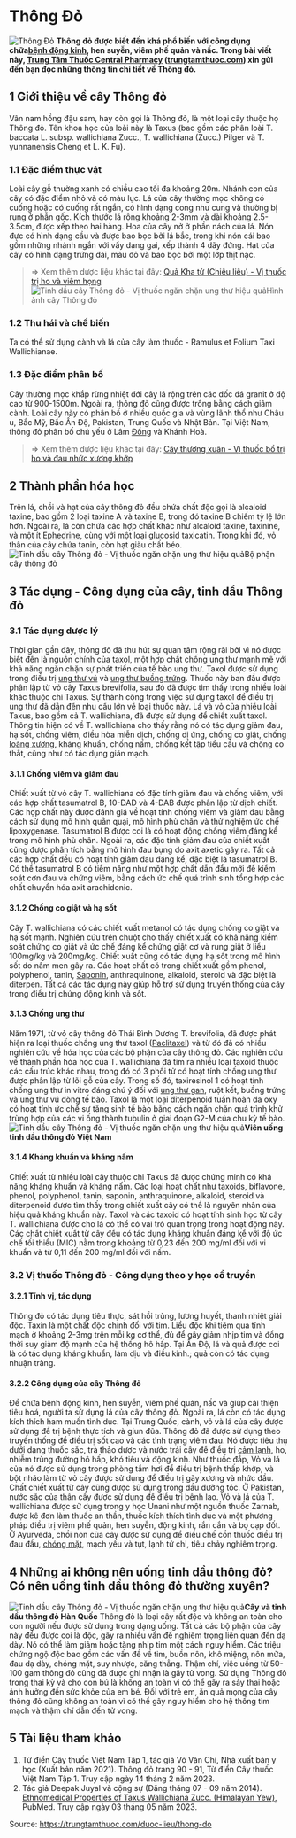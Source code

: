# Thông Đỏ

![Thông Đỏ](https://trungtamthuoc.com/images/others/cay-thong-do-2-4178.jpg)
**Thông đỏ được biết đến khá phổ biến với công dụng chữa[bệnh động kinh](https://trungtamthuoc.com/bai-viet/cac-trieu-chung-lam-sang-va-dieu-tri-benh-dong-kinh "bệnh động kinh"), hen suyễn, viêm phế quản và nấc. Trong bài viết này, [Trung Tâm Thuốc Central Pharmacy](https://trungtamthuoc.com/ "Trung Tâm Thuốc Central Pharmacy") ([trungtamthuoc.com](https://trungtamthuoc.com/ "trungtamthuoc.com")) xin gửi đến bạn đọc những thông tin chi tiết về Thông đỏ.**
##  1 Giới thiệu về cây Thông đỏ
Vân nam hồng đậu sam, hay còn gọi là Thông đỏ, là một loại cây thuộc họ Thông đỏ. Tên khoa học của loài này là Taxus (bao gồm các phân loài T. baccata L. subsp. wallichiana Zucc., T. wallichiana (Zucc.) Pilger và T. yunnanensis Cheng et L. K. Fu).
### 1.1 Đặc điểm thực vật
Loài cây gỗ thường xanh có chiều cao tối đa khoảng 20m. Nhánh con của cây có đặc điểm nhỏ và có màu lục. Lá của cây thường mọc không có cuống hoặc có cuống rất ngắn, có hình dạng cong như cung và thường bị rụng ở phần gốc. Kích thước lá rộng khoảng 2-3mm và dài khoảng 2.5-3.5cm, được xếp theo hai hàng. Hoa của cây nở ở phần nách của lá. Nón đực có hình dạng cầu và được bao bọc bởi lá bắc, trong khi nón cái bao gồm những nhánh ngắn với vẩy dạng gai, xếp thành 4 dãy đứng. Hạt của cây có hình dạng trứng dài, màu đỏ và bao bọc bởi một lớp thịt nạc.
> ⇒ Xem thêm dược liệu khác tại đây: [Quả Kha tử (Chiêu liêu) - Vị thuốc trị ho và viêm họng](https://trungtamthuoc.com/duoc-lieu/kha-tu-18)
![Tinh dầu cây Thông đỏ - Vị thuốc ngăn chặn ung thư hiệu quả](https://trungtamthuoc.com/images/item/cay-thong-do-1.jpg)Hình ảnh cây Thông đỏ
### 1.2 Thu hái và chế biến
Ta có thể sử dụng cành và lá của cây làm thuốc - Ramulus et Folium Taxi Wallichianae. 
### 1.3 Đặc điểm phân bố
Cây thường mọc khắp rừng nhiệt đới cây lá rộng trên các dốc đá granit ở độ cao từ 900-1500m. Ngoài ra, thông đỏ cũng được trồng bằng cách giâm cành. Loài cây này có phân bố ở nhiều quốc gia và vùng lãnh thổ như Châu u, Bắc Mỹ, Bắc Ấn Độ, Pakistan, Trung Quốc và Nhật Bản. Tại Việt Nam, thông đỏ phân bố chủ yếu ở Lâm [Đồng](https://trungtamthuoc.com/hoat-chat/dong "Đồng") và Khánh Hoà.
> ⇒ Xem thêm dược liệu khác tại đây: [Cây thường xuân - Vị thuốc bổ trị ho và đau nhức xương khớp](https://trungtamthuoc.com/duoc-lieu/day-thuong-xuan)
##  2 Thành phần hóa học
Trên lá, chồi và hạt của cây thông đỏ đều chứa chất độc gọi là alcaloid taxine, bao gồm 2 loại taxine A và taxine B, trong đó taxine B chiếm tỷ lệ lớn hơn. Ngoài ra, lá còn chứa các hợp chất khác như alcaloid taxine, taxinine, và một ít [Ephedrine](https://trungtamthuoc.com/hoat-chat/ephedrine "Ephedrine"), cùng với một loại glucosid taxicatin. Trong khi đó, vỏ thân của cây chứa tanin, còn hạt giàu chất béo.
![Tinh dầu cây Thông đỏ - Vị thuốc ngăn chặn ung thư hiệu quả](https://trungtamthuoc.com/images/item/cay-thong-do-4.jpg)Bộ phận cây thông đỏ
##  3 Tác dụng - Công dụng của cây, tinh dầu Thông đỏ
### 3.1 Tác dụng dược lý 
Thời gian gần đây, thông đỏ đã thu hút sự quan tâm rộng rãi bởi vì nó được biết đến là nguồn chính của taxol, một hợp chất chống ung thư mạnh mẽ với khả năng ngăn chặn sự phát triển của tế bào ung thư. Taxol được sử dụng trong điều trị [ung thư vú](https://trungtamthuoc.com/bai-viet/ung-thu-vu "ung thư vú") và [ung thư buồng trứng](https://trungtamthuoc.com/bai-viet/ung-thu-buong-trung "ung thư buồng trứng"). Thuốc này ban đầu được phân lập từ vỏ cây Taxus brevifolia, sau đó đã được tìm thấy trong nhiều loài khác thuộc chi Taxus. Sự thành công trong việc sử dụng taxol để điều trị ung thư đã dẫn đến nhu cầu lớn về loại thuốc này. Lá và vỏ của nhiều loài Taxus, bao gồm cả T. wallichiana, đã được sử dụng để chiết xuất taxol.
Thông tin hiện có về T. wallichiana cho thấy rằng nó có tác dụng giảm đau, hạ sốt, chống viêm, điều hòa miễn dịch, chống dị ứng, chống co giật, chống [loãng xương](https://trungtamthuoc.com/bai-viet/trieu-chung-va-nguyen-nhan-gay-benh-loang-xuong "loãng xương"), kháng khuẩn, chống nấm, chống kết tập tiểu cầu và chống co thắt, cũng như có tác dụng giãn mạch.
#### 3.1.1 Chống viêm và giảm đau
Chiết xuất từ ​​vỏ cây T. wallichiana có đặc tính giảm đau và chống viêm, với các hợp chất tasumatrol B, 10-DAD và 4-DAB được phân lập từ dịch chiết. Các hợp chất này được đánh giá về hoạt tính chống viêm và giảm đau bằng cách sử dụng mô hình quằn quại, mô hình phù chân và thử nghiệm ức chế lipoxygenase. Tasumatrol B được coi là có hoạt động chống viêm đáng kể trong mô hình phù chân. Ngoài ra, các đặc tính giảm đau của chiết xuất cũng được phân tích bằng mô hình đau bụng do axit axetic gây ra. Tất cả các hợp chất đều có hoạt tính giảm đau đáng kể, đặc biệt là tasumatrol B. Có thể tasumatrol B có tiềm năng như một hợp chất dẫn đầu mới để kiểm soát cơn đau và chứng viêm, bằng cách ức chế quá trình sinh tổng hợp các chất chuyển hóa axit arachidonic.
#### 3.1.2 Chống co giật và hạ sốt
Cây T. wallichiana có các chiết xuất metanol có tác dụng chống co giật và hạ sốt mạnh. Nghiên cứu trên chuột cho thấy chiết xuất có khả năng kiểm soát chứng co giật và ức chế đáng kể chứng giật cơ và rung giật ở liều 100mg/kg và 200mg/kg. Chiết xuất cũng có tác dụng hạ sốt trong mô hình sốt do nấm men gây ra. Các hoạt chất có trong chiết xuất gồm phenol, polyphenol, tanin, [Saponin](https://trungtamthuoc.com/hoat-chat/saponin "Saponin"), anthraquinone, alkaloid, steroid và đặc biệt là diterpen. Tất cả các tác dụng này giúp hỗ trợ sử dụng truyền thống của cây trong điều trị chứng động kinh và sốt.
#### 3.1.3 Chống ung thư
Năm 1971, từ vỏ cây thông đỏ Thái Bình Dương T. brevifolia, đã được phát hiện ra loại thuốc chống ung thư taxol ([Paclitaxel](https://trungtamthuoc.com/hoat-chat/paclitaxel "Paclitaxel")) và từ đó đã có nhiều nghiên cứu về hóa học của các bộ phận của cây thông đỏ. Các nghiên cứu về thành phần hóa học của T. wallichiana đã tìm ra nhiều loại taxoid thuộc các cấu trúc khác nhau, trong đó có 3 phối tử có hoạt tính chống ung thư được phân lập từ lõi gỗ của cây. Trong số đó, taxiresinol 1 có hoạt tính chống ung thư in vitro đáng chú ý đối với [ung thư gan](https://trungtamthuoc.com/bai-viet/ung-thu-gan "ung thư gan"), ruột kết, buồng trứng và ung thư vú dòng tế bào. Taxol là một loại diterpenoid tuần hoàn đa oxy có hoạt tính ức chế sự tăng sinh tế bào bằng cách ngăn chặn quá trình khử trùng hợp của các vi ống thành tubulin ở giai đoạn G2-M của chu kỳ tế bào.
![Tinh dầu cây Thông đỏ - Vị thuốc ngăn chặn ung thư hiệu quả](https://trungtamthuoc.com/images/item/cay-thong-do-3.jpg)**Viên uống tinh dầu thông đỏ Việt Nam**
#### 3.1.4 Kháng khuẩn và kháng nấm
Chiết xuất từ nhiều loài cây thuộc chi Taxus đã được chứng minh có khả năng kháng khuẩn và kháng nấm. Các loại hoạt chất như taxoids, biflavone, phenol, polyphenol, tanin, saponin, anthraquinone, alkaloid, steroid và diterpenoid được tìm thấy trong chiết xuất cây có thể là nguyên nhân của hiệu quả kháng khuẩn này. Taxol và các taxoid có hoạt tính sinh học từ cây T. wallichiana được cho là có thể có vai trò quan trọng trong hoạt động này. Các chất chiết xuất từ cây đều có tác dụng kháng khuẩn đáng kể với độ ức chế tối thiểu (MIC) nằm trong khoảng từ 0,23 đến 200 mg/ml đối với vi khuẩn và từ 0,11 đến 200 mg/ml đối với nấm.
### 3.2 Vị thuốc Thông đỏ - Công dụng theo y học cổ truyền
#### 3.2.1 Tính vị, tác dụng
Thông đỏ có tác dụng tiêu thực, sát hồi trùng, lương huyết, thanh nhiệt giải độc. Taxin là một chất độc chính đối với tim. Liều độc khi tiêm qua tĩnh mạch ở khoảng 2-3mg trên mỗi kg cơ thể, đủ để gây giảm nhịp tim và đồng thời suy giảm độ mạnh của hệ thống hô hấp. Tại Ấn Độ, lá và quả được coi là có tác dụng kháng khuẩn, làm dịu và điều kinh.; quả còn có tác dụng nhuận tràng.
#### 3.2.2 Công dụng của cây Thông đỏ
Để chữa bệnh động kinh, hen suyễn, viêm phế quản, nấc và giúp cải thiện tiêu hoá, người ta sử dụng lá của cây thông đỏ. Ngoài ra, lá còn có tác dụng kích thích ham muốn tình dục. 
Tại Trung Quốc, cành, vỏ và lá của cây được sử dụng để trị bệnh thực tích và giun đũa.
Thông đỏ đã được sử dụng theo truyền thống để điều trị sốt cao và các tình trạng viêm đau. Nó được tiêu thụ dưới dạng thuốc sắc, trà thảo dược và nước trái cây để điều trị [cảm lạnh](https://trungtamthuoc.com/bai-viet/cam-lanh-nguyen-nhan-trieu-chung-va-cac-bai-thuoc-dan-gian-chua-tri "cảm lạnh"), ho, nhiễm trùng đường hô hấp, khó tiêu và động kinh. Như thuốc đắp, Vỏ và lá của nó được sử dụng trong phòng tắm hơi để điều trị bệnh thấp khớp, và bột nhão làm từ vỏ cây được sử dụng để điều trị gãy xương và nhức đầu. Chất chiết xuất từ ​​​​cây cũng được sử dụng trong dầu dưỡng tóc. Ở Pakistan, nước sắc của thân cây được sử dụng để điều trị bệnh lao. Vỏ và lá của T. wallichiana được sử dụng trong y học Unani như một nguồn thuốc Zarnab, được kê đơn làm thuốc an thần, thuốc kích thích tình dục và một phương pháp điều trị viêm phế quản, hen suyễn, động kinh, rắn cắn và bọ cạp đốt. Ở Ayurveda, chồi non của cây được sử dụng để điều chế cồn thuốc điều trị đau đầu, [chóng mặt](https://trungtamthuoc.com/bai-viet/chong-mat "chóng mặt"), mạch yếu và tụt, lạnh tứ chi, tiêu chảy nghiêm trọng.
##  4 Những ai không nên uống tinh dầu thông đỏ? Có nên uống tinh dầu thông đỏ thường xuyên?
![Tinh dầu cây Thông đỏ - Vị thuốc ngăn chặn ung thư hiệu quả](https://trungtamthuoc.com/images/item/cay-thong-do-5.jpg)**Cây và tinh dầu thông đỏ Hàn Quốc**
Thông đỏ là loại cây rất độc và không an toàn cho con người nếu được sử dụng trong dạng uống. Tất cả các bộ phận của cây này đều được coi là độc, gây ra nhiều vấn đề nghiêm trọng liên quan đến dạ dày. Nó có thể làm giảm hoặc tăng nhịp tim một cách nguy hiểm. Các triệu chứng ngộ độc bao gồm các vấn đề về tim, buồn nôn, khô miệng, nôn mửa, đau dạ dày, chóng mặt, suy nhược, căng thẳng. Thậm chí, việc uống từ 50-100 gam thông đỏ cũng đã được ghi nhận là gây tử vong. 
Sử dụng Thông đỏ trong thai kỳ và cho con bú là không an toàn vì có thể gây ra sảy thai hoặc ảnh hưởng đến sức khỏe của em bé. Đối với trẻ em, ăn quả mọng của cây thông đỏ cũng không an toàn vì có thể gây nguy hiểm cho hệ thống tim mạch và thậm chí dẫn đến tử vong.
##  5 Tài liệu tham khảo
  1. Từ điển Cây thuốc Việt Nam Tập 1, tác giả Võ Văn Chi, Nhà xuất bản y học (Xuất bản năm 2021). Thông đỏ trang 90 - 91, Từ điển Cây thuốc Việt Nam Tập 1. Truy cập ngày 14 tháng 2 năm 2023.
  2. Tác giả Deepak Juyal và cộng sự (Đăng tháng 07 - 09 năm 2014). [Ethnomedical Properties of Taxus Wallichiana Zucc. (Himalayan Yew)](https://www.ncbi.nlm.nih.gov/pmc/articles/PMC4142453/), PubMed. Truy cập ngày 03 tháng 05 năm 2023.




Source: https://trungtamthuoc.com/duoc-lieu/thong-do